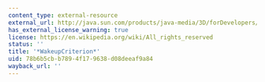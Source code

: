 ```yaml
---
content_type: external-resource
external_url: http://java.sun.com/products/java-media/3D/forDevelopers/J3D_1_2_API/j3dapi/javax/media/j3d/WakeupCriterion.html
has_external_license_warning: true
license: https://en.wikipedia.org/wiki/All_rights_reserved
status: ''
title: '*WakeupCriterion*'
uid: 78b6b5cb-b789-4f17-9638-d08deeaf9a84
wayback_url: ''
---
```

